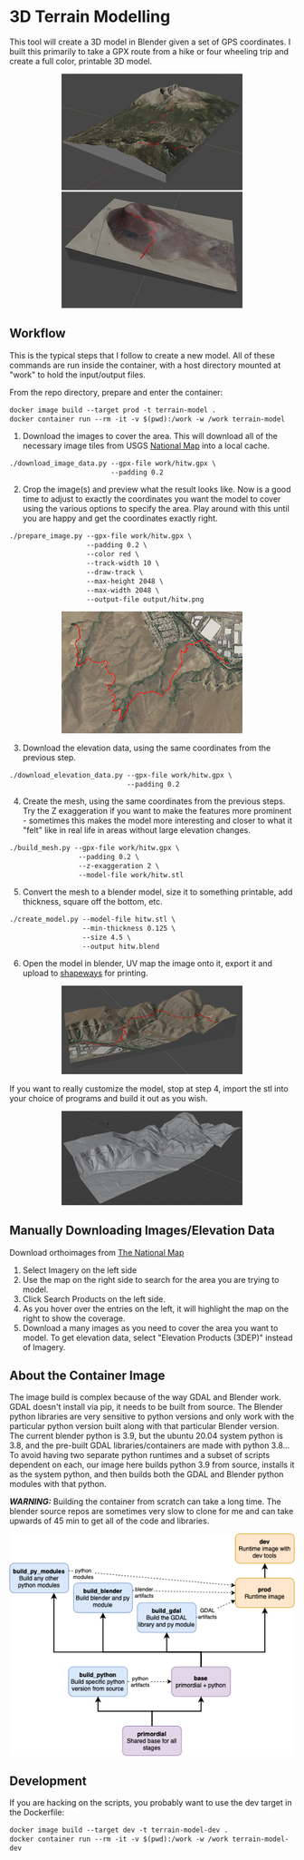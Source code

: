 # 3D Terrain Modelling
This tool will create a 3D model in Blender given a set of GPS coordinates. I built this primarily to take a GPX route from a hike or four wheeling trip and create a full color, printable 3D model.
<p align="center">
<img src="example_blender1.png" alt="blender example 1"/>  <img src="example_blender2.png"  alt="blender example 2"/>
</p>

## Workflow
This is the typical steps that I follow to create a new model.  All of these commands are run inside the container, with a host directory mounted at "work" to hold the input/output files.

From the repo directory, prepare and enter the container:
```
docker image build --target prod -t terrain-model .
docker container run --rm -it -v $(pwd):/work -w /work terrain-model
```

1. Download the images to cover the area. This will download all of the necessary image tiles from USGS [National Map](https://apps.nationalmap.gov/downloader) into a local cache.
```
./download_image_data.py --gpx-file work/hitw.gpx \
                         --padding 0.2
```
2. Crop the image(s) and preview what the result looks like. Now is a good time to adjust to exactly the coordinates you want the model to cover using the various options to specify the area. Play around with this until you are happy and get the coordinates exactly right.
```
./prepare_image.py --gpx-file work/hitw.gpx \
                   --padding 0.2 \
                   --color red \
                   --track-width 10 \
                   --draw-track \
                   --max-height 2048 \
                   --max-width 2048 \
                   --output-file output/hitw.png
```
<p align="center"><img src="example_image.png" alt="example image"/></p>

3. Download the elevation data, using the same coordinates from the previous step.
```
./download_elevation_data.py --gpx-file work/hitw.gpx \
                             --padding 0.2
```
4. Create the mesh, using the same coordinates from the previous steps. Try the Z exaggeration if you want to make the features more prominent - sometimes this makes the model more interesting and closer to what it "felt" like in real life in areas without large elevation changes.
```
./build_mesh.py --gpx-file work/hitw.gpx \
                 --padding 0.2 \
                 --z-exaggeration 2 \
                 --model-file work/hitw.stl
```
5. Convert the mesh to a blender model, size it to something printable, add thickness, square off the bottom, etc.
```
./create_model.py --model-file hitw.stl \
                  --min-thickness 0.125 \
                  --size 4.5 \
                  --output hitw.blend
```

6. Open the model in blender, UV map the image onto it, export it and upload to [shapeways](https://www.shapeways.com) for printing.
<p align="center"><img src="example_blender3.png" alt="example image"/></p>

If you want to really customize the model, stop at step 4, import the stl into your choice of programs and build it out as you wish.
<p align="center"><img src="example_mesh.png" alt="example image"/></p>


## Manually Downloading Images/Elevation Data
Download orthoimages from [The National Map](https://apps.nationalmap.gov/downloader)  
1. Select Imagery on the left side
2. Use the map on the right side to search for the area you are trying to model.
3. Click Search Products on the left side.
4. As you hover over the entries on the left, it will highlight the map on the right to show the coverage.
4. Download a many images as you need to cover the area you want to model.
To get elevation data, select "Elevation Products (3DEP)" instead of Imagery.

## About the Container Image
The image build is complex because of the way GDAL and Blender work. GDAL doesn't install via pip, it needs to be built from source. The Blender python libraries are very sensitive to python versions and only work with the particular python version built along with that particular Blender version. The current blender python is 3.9, but the ubuntu 20.04 system python is 3.8, and the pre-built GDAL libraries/containers are made with python 3.8... To avoid having two separate python runtimes and a subset of scripts dependent on each, our image here builds python 3.9 from source, installs it as the system python, and then builds both the GDAL and Blender python modules with that python.

***WARNING:*** Building the container from scratch can take a long time. The blender source repos are sometimes very slow to clone for me and can take upwards of 45 min to get all of the code and libraries.

<p align="center"><img src="terrain-model-container.png" alt="container diagram"/></p>

## Development
If you are hacking on the scripts, you probably want to use the dev target in the Dockerfile:
```
docker image build --target dev -t terrain-model-dev .
docker container run --rm -it -v $(pwd):/work -w /work terrain-model-dev
```
